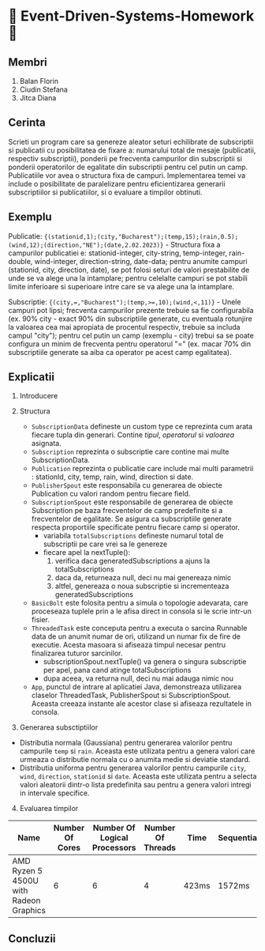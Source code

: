 # 👾 Event-Driven-Systems-Homework 👾

## Membri
1. Balan Florin
2. Ciudin Stefana
3. Jitca Diana 

## Cerinta
Scrieti un program care sa genereze aleator seturi echilibrate de subscriptii si publicatii cu posibilitatea de fixare a: numarului total de mesaje (publicatii, respectiv subscriptii), ponderii pe frecventa campurilor din subscriptii si ponderii operatorilor de egalitate din subscriptii pentru cel putin un camp. Publicatiile vor avea o structura fixa de campuri. Implementarea temei va include o posibilitate de paralelizare pentru eficientizarea generarii subscriptiilor si publicatiilor, si o evaluare a timpilor obtinuti.

## Exemplu
Publicatie: `{(stationid,1);(city,"Bucharest");(temp,15);(rain,0.5);(wind,12);(direction,"NE");(date,2.02.2023)}` - Structura fixa a campurilor publicatiei e: stationid-integer, city-string, temp-integer, rain-double, wind-integer, direction-string, date-data; pentru anumite campuri (stationid, city, direction, date), se pot folosi seturi de valori prestabilite de unde se va alege una la intamplare; pentru celelalte campuri se pot stabili limite inferioare si superioare intre care se va alege una la intamplare.

Subscriptie: `{(city,=,"Bucharest");(temp,>=,10);(wind,<,11)}` - Unele campuri pot lipsi; frecventa campurilor prezente trebuie sa fie configurabila (ex. 90% city - exact 90% din subscriptiile generate, cu eventuala rotunjire la valoarea cea mai apropiata de procentul respectiv, trebuie sa includa campul "city"); pentru cel putin un camp (exemplu - city) trebui sa se poate configura un minim de frecventa pentru operatorul "=" (ex. macar 70% din subscriptiile generate sa aiba ca operator pe acest camp egalitatea).

## Explicatii
1. Introducere
2. Structura
   - `SubscriptionData` defineste un custom type ce reprezinta cum arata fiecare tupla din generari. Contine *tipul*, *operatorul* si *valoarea* asignata.
   - `Subscription` reprezinta o subscriptie care contine mai multe SubscriptionData.
   - `Publication` reprezinta o publicatie care include mai multi parametrii : stationId, city, temp, rain, wind, direction si date.
   - `PublisherSpout` este responsabila cu generarea de obiecte Publication cu valori random pentru fiecare field.
   - `SubscriptionSpout` este responsabile de generarea de obiecte Subscription pe baza frecventelor de camp predefinite si a frecventelor de egalitate. Se asigura ca subscriptiile generate respecta proportiile specificate pentru fiecare camp si operator.
       - variabila `totalSubscriptions` defineste numarul total de subscriptii pe care vrei sa le genereze
       - fiecare apel la nextTuple():
          1. verifica daca generatedSubscriptions a ajuns la totalSubscriptions
          2. daca da, returneaza null, deci nu mai genereaza nimic
          3. altfel, genereaza o noua subscriptie si incrementeaza generatedSubscriptions
   - `BasicBolt` este folosita pentru a simula o topologie adevarata, care proceseaza tuplele prin a le afisa direct in consola si le scrie intr-un fisier.
   - `ThreadedTask` este conceputa pentru a executa o sarcina Runnable data de un anumit numar de ori, utilizand un numar fix de fire de executie. Acesta masoara si afiseaza timpul necesar pentru finalizarea tuturor sarcinilor.
      - subscriptionSpout.nextTuple() va genera o singura subscriptie per apel, pana cand atinge totalSubscriptions
      - dupa aceea, va returna null, deci nu mai adauga nimic nou
   - `App`, punctul de intrare al aplicatiei Java, demonstreaza utilizarea claselor ThreadedTask, PublisherSpout si SubscriptionSpout. Aceasta creeaza instante ale acestor clase si afiseaza rezultatele in consola.

3. Generarea subsctiptiilor
  - Distributia normala (Gaussiana) pentru generarea valorilor pentru campurile `temp` si `rain`. Aceasta este utilizata pentru a genera valori care urmeaza o distributie normala cu o anumita medie si deviatie standard.
  - Distributia uniforma pentru generarea valorilor pentru campurile `city`, `wind`, `direction`, `stationid` si `date`. Aceasta este utilizata pentru a selecta valori aleatorii dintr-o lista predefinita sau pentru a genera valori intregi in intervale specifice.
    
4. Evaluarea timpilor


| Name                                    | Number Of Cores | Number Of Logical Processors | Number Of Threads | Time  | Sequential |
|-----------------------------------------|-----------------|------------------------------|-------------------|-------|------------|
| AMD Ryzen 5 4500U with Radeon Graphics  | 6               | 6                            | 4                 | 423ms |1572ms      |


## Concluzii
